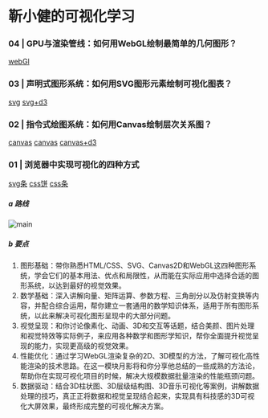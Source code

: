 <!--
 * @LastEditTime: 2021-04-19 01:59:07
 * @LastEditors: jinxiaojian
-->
# 靳小健的可视化学习


### 04 | GPU与渲染管线：如何用WebGL绘制最简单的几何图形？
[webGl](/keshihua/4%20GPU与渲染管线/1.html)

### 03 | 声明式图形系统：如何用SVG图形元素绘制可视化图表？
[svg](/keshihua/3%20%E5%A3%B0%E6%98%8E%E5%BC%8F%E5%9B%BE%E5%BD%A2%E7%B3%BB%E7%BB%9F/1/index.html)
[svg+d3](/keshihua/3%20%E5%A3%B0%E6%98%8E%E5%BC%8F%E5%9B%BE%E5%BD%A2%E7%B3%BB%E7%BB%9F/2/index.html)

### 02 | 指令式绘图系统：如何用Canvas绘制层次关系图？
[canvas](/keshihua/2%20%E6%8C%87%E4%BB%A4%E5%BC%8F%E7%BB%98%E5%9B%BE%E7%B3%BB%E7%BB%9F/1/index.html)
[canvas](/keshihua/2%20%E6%8C%87%E4%BB%A4%E5%BC%8F%E7%BB%98%E5%9B%BE%E7%B3%BB%E7%BB%9F/2/index.html)
[canvas+d3](/keshihua/2%20%E6%8C%87%E4%BB%A4%E5%BC%8F%E7%BB%98%E5%9B%BE%E7%B3%BB%E7%BB%9F/3/index.html)

### 01 | 浏览器中实现可视化的四种方式 
[svg条](/keshihua/1%20浏览器中实现可视化的四种方式/3/index.html)
[css饼](/keshihua/1%20浏览器中实现可视化的四种方式/2/index.html)
[css条](/keshihua/1%20浏览器中实现可视化的四种方式/1/index.html)

##### a 路线
![main](/keshihua/1.jpg)
##### b 要点
1. 图形基础：带你熟悉HTML/CSS、SVG、Canvas2D和WebGL这四种图形系统，学会它们的基本用法、优点和局限性，从而能在实际应用中选择合适的图形系统，以达到最好的视觉效果。
1. 数学基础：深入讲解向量、矩阵运算、参数方程、三角剖分以及仿射变换等内容，并配合综合运用，帮你建立一套通用的数学知识体系，适用于所有图形系统，以此来解决可视化图形呈现中的大部分问题。
1. 视觉呈现：和你讨论像素化、动画、3D和交互等话题，结合美颜、图片处理和视觉特效等实际例子，来应用各种数学和图形学知识，帮你全面提升视觉呈现的能力，实现更高级的视觉效果。
1. 性能优化：通过学习WebGL渲染复杂的2D、3D模型的方法，了解可视化高性能渲染的技术思路。在这一模块月影将和你分享他总结的一些成熟的方法论，帮助你在实现可视化项目的时候，解决大规模数据批量渲染的性能瓶颈问题。
1. 数据驱动：结合3D柱状图、3D层级结构图、3D音乐可视化等案例，讲解数据处理的技巧，真正正将数据和视觉呈现结合起来，实现具有科技感的3D可视化大屏效果，最终形成完整的可视化解决方案。